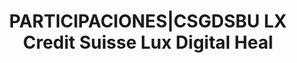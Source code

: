 ---
layout: asset
title: PARTICIPACIONES|CSGDSBU LX Credit Suisse Lux Digital Heal
isin: LU1683285834
---